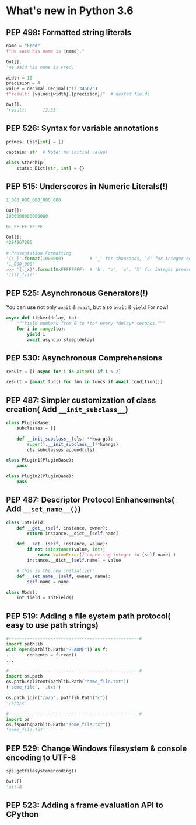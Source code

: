 # What's new in Python 3.6


## PEP 498: Formatted string literals


```python
name = "Fred"
f"He said his name is {name}."

Out[]:
'He said his name is Fred.'

width = 10
precision = 4
value = decimal.Decimal("12.34567")
f"result: {value:{width}.{precision}}"  # nested fields

Out[]:
'result:      12.35'
```


## PEP 526: Syntax for variable annotations

```python
primes: List[int] = []

captain: str  # Note: no initial value!

class Starship:
    stats: Dict[str, int] = {}
```


## PEP 515: Underscores in Numeric Literals(!)


```python
1_000_000_000_000_000

Out[]:
1000000000000000

0x_FF_FF_FF_FF

Out[]:
4294967295

# Presentation Formatting
'{:_}'.format(1000000)          # '_' for thousands, 'd' for integer only
'1_000_000'
>>> '{:_x}'.format(0xFFFFFFFF)  # 'b', 'o', 'x', 'X' for integer presentation: 4 digits
'ffff_ffff'
```


## PEP 525: Asynchronous Generators(!)

You can use not only ```await``` & ```await```, but also ```await``` & ```yield``` For now!
```python
async def ticker(delay, to):
    """Yield numbers from 0 to *to* every *delay* seconds."""
    for i in range(to):
        yield i
        await asyncio.sleep(delay)

```


## PEP 530: Asynchronous Comprehensions


```python
result = [i async for i in aiter() if i % 2]

result = [await fun() for fun in funcs if await condition()]
```


## PEP 487: Simpler customization of class creation( Add  ```__init_subclass__```)

```python
class PluginBase:
    subclasses = []

    def __init_subclass__(cls, **kwargs):
        super().__init_subclass__(**kwargs)
        cls.subclasses.append(cls)

class Plugin1(PluginBase):
    pass

class Plugin2(PluginBase):
    pass
```


## PEP 487: Descriptor Protocol Enhancements( Add ```__set_name__()```)
```python
class IntField:
    def __get__(self, instance, owner):
        return instance.__dict__[self.name]

    def __set__(self, instance, value):
        if not isinstance(value, int):
            raise ValueError(f'expecting integer in {self.name}')
        instance.__dict__[self.name] = value

    # this is the new initializer:
    def __set_name__(self, owner, name):
        self.name = name

class Model:
    int_field = IntField()
```


## PEP 519: Adding a file system path protocol( easy to use path strings)
```python
#--------------------------------------------------#
import pathlib
with open(pathlib.Path("README")) as f:
...     contents = f.read()
...

#--------------------------------------------------#
import os.path
os.path.splitext(pathlib.Path("some_file.txt"))
('some_file', '.txt')

os.path.join("/a/b", pathlib.Path("c"))
'/a/b/c'

#--------------------------------------------------#
import os
os.fspath(pathlib.Path("some_file.txt"))
'some_file.txt'
```


## PEP 529: Change Windows filesystem & console encoding to UTF-8
```python
sys.getfilesystemencoding()

Out:[] 
'utf-8'
```

## PEP 523: Adding a frame evaluation API to CPython

